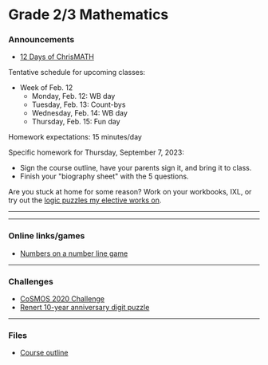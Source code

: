 # Grade 2/3 Mathematics

### Announcements

* <a href="https://renertmath.github.io/Challenges/12Days2023.html">12 Days of ChrisMATH</a>


<!--
<a href="https://mathsframe.co.uk/en/resources/resource/37/placing-numbers-on-a-number-line">Numbers on a number line game</a>
-->

<!--
<a href="http://vchan2.github.io/Challenges/Creative_Challenge.pdf">Creative Challenge</a> - due Wednesday, June 7
-->

Tentative schedule for upcoming classes:

<!--
  * Week of Sep. 4
    * Tuesday, Sep. 5: 
    * Wednesday, Sep. 6: First day activities
    * Thursday, Sep. 7: Aggression (rules)
    * Friday, Sep. 8: Mathbook Monday
  * Week of Sep. 11
    * Monday, Sep. 11: SUB - Ms. Angela (Mathbook Monday)
    * Tuesday, Sep. 12: SUB - Ms. Angela (Aggression)
    * Wednesday, Sep. 13: Workbook Wednesdays
    * Thursday, Sep. 14: Fun day
  * Week of Sep. 18
    * Monday, Sep. 18: Mathbook Monday
    * Tuesday, Sep. 19: Measurement activity
    * Wednesday, Sep. 20: Workbook Wednesday 
    * Thursday, Sep. 21: Measurement activity
  * Week of Sep. 25
    * Monday, Sep. 25: Mathbook Monday
    * Tuesday, Sep. 26: Count-bys
    * Wednesday, Sep. 27: Workbook Wednesday
    * Thursday, Sep. 28: Fun day
  * Week of Oct. 2
    * Monday, Oct. 2: Math assessment prep
    * Tuesday, Oct. 3: Math assessment prep
    * Wednesday, Oct. 4: Math assessment
    * Thursday, Oct. 5: Math assessment
  * Week of Oct. 9
    * Monday, Oct. 9: Thanksgiving (no class)
    * Tuesday, Oct. 10: Area
    * Wednesday, Oct. 11: Workbook Wednesday
    * Thursday, Oct. 12: Fun day
  * Week of Oct. 16
    * Monday, Oct. 16: Mathbook Monday
    * Tuesday, Oct. 17: Area and perimeter
    * Wednesday, Oct. 18: Workbook Wednesday
    * Thursday, Oct. 19: Fun day
  * Week of Oct. 23
    * Monday, Oct. 23: Mathbook Monday
    * Tuesday, Oct. 24: Area and perimeter
    * Wednesday, Oct. 25: Workbook Wednesday
    * Thursday, Oct. 26: Fun day
  * Week of Oct. 30
    * Monday, Oct. 30: Halloween colour by number
    * Tuesday, Nov. 31: Halloween (no class)
    * Wednesday, Nov. 1: pre-break activities
    * Thursday, Nov. 2: PTC (no class)
  * Week of Nov. 13
    * Monday, Nov. 13: WB day
    * Tuesday, Nov. 14: polyanimals
    * Wednesday, Nov. 15: WB day
    * Thursday, Nov. 16: Fun day
  * Week of Nov. 20
    * Monday, Nov. 21: WB day
    * Tuesday, Nov. 22: polyanimals
    * Wednesday, Nov. 15: WB day
    * Thursday, Nov. 16: Fun day
  * Week of Nov. 27
    * Monday, Nov. 27: WB day
    * Tuesday, Nov. 28: line and rotational symmetry
    * Wednesday, Nov. 29: WB day
    * Thursday, Nov. 30: Fun day
  * Week of Dec. 4
    * Monday, Dec. 5: WB day
    * Tuesday, Dec. 6: Polyanimal project
    * Wednesday, Dec. 7: WB day
    * Thursday, Dec. 8: Fun day
  * Week of Dec. 11
    * Monday, Dec. 11: WB day
    * Tuesday, Dec. 12: Polyanimal project
    * Wednesday, Dec. 13: WB day
    * Thursday, Dec. 14: Fun day
  * Week of Dec. 18
    * Monday, Dec. 19: WB Day
    * Tuesday, Dec. 20: Snowflakes
    * Wednesday, Dec. 21: WB day
    * Thursday, Dec. 22: Fun day
  * Week of Jan. 8
    * Monday, Jan. 8: WB Day
    * Tuesday, Jan. 9: Polyanimals
    * Wednesday, Jan. 10: WB day
    * Thursday, Jan. 11: Fun day
  * Week of Jan. 15
    * Monday, Jan. 15: WB day
    * Tuesday, Jan. 16: Weight/mass
    * Wednesday, Jan. 17: WB day
    * Thursday, Jan. 18: Fun day
  * Week of Jan. 22
    * Monday, Jan. 22: WB Day
    * Tuesday, Jan. 23: Exponents
    * Wednesday, Jan. 24: WB day
    * Thursday, Jan. 25: Fun day
  * Week of Jan. 29
    * Monday, Jan. 29: WB Day
    * Tuesday, Jan. 30: Exponents and order of operations
    * Wednesday, Jan. 31: WB day
    * Thursday, Feb. 1: Fun day
  * Week of Feb. 5
    * Monday, Feb. 5: 2023 Renert Rabbit
    * Tuesday, Feb. 6: WB day
    * Wednesday, Feb. 7: 2024 Renert Rabbit
    * Thursday, Feb. 8: Fun day
 -->
 
  * Week of Feb. 12
    * Monday, Feb. 12: WB day
    * Tuesday, Feb. 13: Count-bys
    * Wednesday, Feb. 14: WB day
    * Thursday, Feb. 15: Fun day


Homework expectations: 15 minutes/day

Specific homework for Thursday, September 7, 2023:
  * Sign the course outline, have your parents sign it, and bring it to class.
  * Finish your "biography sheet" with the 5 questions.



Are you stuck at home for some reason? Work on your workbooks, IXL, or try out the <a href="https://vchan2.github.io/2020logicpuzzles.html">logic puzzles my elective works on</a>.


<!--
Specific homework for Thursday, September 3, 2020:
  * Join the Schoology course.
  * Fill out the <a href="https://forms.gle/7Cr4h1FoWTxSz2TD8">update form</a>.
  * Sign the course outline, have your parents sign it, and bring it to class.
  * Finish your "biography sheet" with the 4 questions.
  * Have an answer to the question: "What is the purpose of learning math?"
-->

---

<!--
### Update Form

<a href="https://forms.gle/GJ5u946ax1W688ck9"> Let me know what you've done this week</a>: Complete this form at least once per week (weekends) so I know where you are at in your book. 
-->

<!--
You can see below if your entry has been recorded (it can take several minutes for the spreadsheet to update). Only record new information since your last update.
<p align="center">
<iframe src="https://docs.google.com/spreadsheets/d/e/2PACX-1vRKyjFED2oGNFD4i9CIM8U-lV3gmKU87IDq_tS0SBiLS3ySz7vH8cmXuCaIQPwvNMvZe8LxS6t5Hm9z/pubhtml?gid=37727654&amp;single=true&amp;widget=true&amp;headers=false" width="60%" height = "400"></iframe>
</p>
-->

---

### Online links/games

* <a href="https://mathsframe.co.uk/en/resources/resource/37/placing-numbers-on-a-number-line">Numbers on a number line game</a>

<!--
* <a href="https://hex.frvr.com/">Hexagon line puzzle</a>
-->

<!--
* <a href="https://krazydad.com/play/starbattle/">krazydad Star Battle interactive</a>
* <a href="https://www.mathplayground.com/candy_challenge_game.html">Candy challenge</a>
* <a href="https://www.puzzle-tents.com/">Tents</a>
-->

<!--
* <a href="https://snap.berkeley.edu/snap/snap.html#present:Username=psafa&ProjectName=Numbers%20Game"> Measurement/estimation game </a>
* <a href="https://www.mathplayground.com/"> Math Playground </a> (In particular, <a href="https://www.mathplayground.com/index_prealgebra.html"> prealgebra games</a>)
* <a href="https://www.mathplayground.com/ASB_Index.html"> Math playground multiplayer games </a> - Compete against other players in a variety of games.
* <a href="https://www.playok.com/en/hex/#100"> Hex online </a> - Play against other people
* <a href="https://solveme.edc.org/mobiles/"> Mobile balance puzzles </a>
   * <a href="https://solveme.edc.org/mobiles/?mobiles=200662"> Dr. Vince's puzzle #1 </a> (Moderate)
   * <a href="https://solveme.edc.org/mobiles/?mobiles=201443"> Dr. Vince's puzzle #2 </a> (Hard)
   * <a href="https://solveme.edc.org/mobiles/?mobiles=201442"> Dr. Vince's puzzle #3 </a> (Ultra hard)
* <a href="http://www.euclidthegame.com/Tutorial/"> Euclid the game </a>
* <a href="https://www.geogebra.org/classic?lang=en"> Geogebra (classic) </a>
-->

---

### Challenges

* <a href="https://renertmath.github.io/RenertMath-CelebrateMath/">CoSMOS 2020 Challenge</a> 
* <a href="https://vchan2.github.io/Challenges/10_2022_2023_digit_puzzle.pdf">Renert 10-year anniversary digit puzzle</a>

<!--
* <a href="https://vchan2.github.io/Challenges/binary_prime_catacomb.pdf">Binary prime catacomb</a>
* <a href="https://vchan2.github.io/Challenges/2022_Hexadecimal_challenge.pdf">Hexadecimal challenge</a>
* <a href="https://renertmath.github.io/Challenges/12Days2022.html">12 Days of ChrisMATH</a>
* <a href="https://vchan2.github.io/Challenges/digit_puzzle_2023.pdf">2023 digit puzzle</a>: There will be up to 3 types of prizes:
   * Best score(s) in class
   * Exceptionally creative solution (rarely given out)
   * If your score beats my score for any digit
* <a href="https://vchan2.github.io/Challenges/digit_puzzle_2023_4dice.pdf">2023 4-dice puzzle</a>
* <a href="https://vchan2.github.io/pi/pi_2023.pdf">2023 &pi; Day puzzle</a>
-->

<!--
* <a href="https://vchan2.github.io/Challenges/Rainbow_Stones.pdf"> Rainbow stones </a>
* <a href="https://vchan2.github.io/Challenges/Boomerang_fractions.pdf"> Boomerang fractions </a>
* <a href="https://vchan2.github.io/Challenges/Fruit_puzzle.pdf"> Fruit algebra puzzle - over 95% of people cannot solve this! </a>
* <a href="https://vchan2.github.io/Challenges/2020-21Winter_Break.pdf"> Winter Break math challenges </a> (<a href="https://vchan2.github.io/Challenges/2020-21Winter_Break_winners.pdf">Results</a>)
* <a href="https://vchan2.github.io/Challenges/Cupid's_quiver.pdf"> Cupid's quiver </a>
* <a href="https://vchan2.github.io/Challenges/pi_digit_puzzle2021basic.pdf"> &pi; day 2021 challenge (basic version) </a>
* <a href="https://vchan2.github.io/Challenges/pi_digit_puzzle2021.pdf"> &pi; day 2021 challenge (advanced version) </a>
* <a href="https://vchan2.github.io/Challenges/2021-04-01_digit_puzzle.pdf"> 2021-04-01 challenge </a>
-->

---

### Files

* <a href="https://vchan2.github.io/2023gr23/Math_Gr2-3_Course_Outline_2023-2024.pdf"> Course outline </a>


<!--
* <a href="https://vchan2.github.io/2020gr4/Mini-math_Gr4.pdf"> Mini-math </a> (<a href="https://vchan2.github.io/2020gr4/Mini-math_Gr4_sol.pdf">Solutions</a>)
-->
